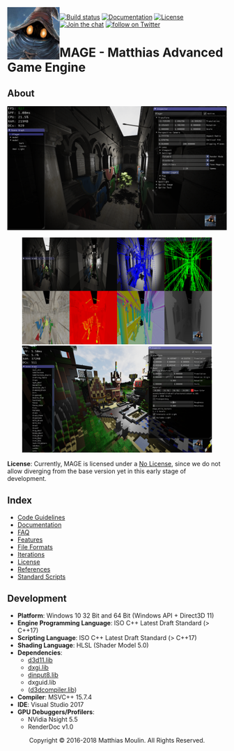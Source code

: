 <img align="left" src="https://github.com/matt77hias/MAGE-Meta/blob/master/res/MAGE.png" width="120px"/>

[![Build status][s1]][av] [![Documentation][s2]][do] [![License][s3]][li] [![Join the chat][s4]][gi]
<a href="https://twitter.com/intent/follow?screen_name=matt77hias"><img src="https://img.shields.io/twitter/follow/matt77hias.svg?style=social" alt="follow on Twitter"></a>

[s1]: https://ci.appveyor.com/api/projects/status/ike880pg85pupdj6?svg=true
[s2]: https://img.shields.io/badge/docs-doxygen-blue.svg
[s3]: https://img.shields.io/badge/licence-No%20Licence-blue.svg
[s4]: https://badges.gitter.im/MatthiasAdvancedGameEngine/Lobby.svg

[av]: https://ci.appveyor.com/project/matt77hias/MAGE
[do]: https://matt77hias.github.io/MAGE-Doc/MAGE-Doc/html/index.html
[li]: https://raw.githubusercontent.com/matt77hias/MAGE/master/LICENSE.txt
[gi]: https://gitter.im/MatthiasAdvancedGameEngine/Lobby

# MAGE - Matthias Advanced Game Engine

## About

<p align="center"><img src="https://github.com/matt77hias/MAGE-Meta/blob/master/res/Example.png"></p>
<p align="center"><img src="https://github.com/matt77hias/MAGE-Meta/blob/master/res/Example 2.png" width="436"><img src="https://github.com/matt77hias/MAGE-Meta/blob/master/res/Example 3.png" width="436"></p>

**License**: Currently, MAGE is licensed under a [No License](https://raw.githubusercontent.com/matt77hias/MAGE/master/LICENSE.txt), since we do not allow diverging from the base version yet in this early stage of development.  

## Index
* [Code Guidelines](meta/code-guidelines.md)
* [Documentation](https://matt77hias.github.io/MAGE-Doc/MAGE-Doc/html/index.html)
* [FAQ](meta/faq.md)
* [Features](meta/features.md)
* [File Formats](meta/file-formats.md)
* [Iterations](meta/iterations.md)
* [License](https://raw.githubusercontent.com/matt77hias/MAGE/master/LICENSE.txt)
* [References](meta/references.md)
* [Standard Scripts](meta/standard-scripts.md)

## Development
* **Platform**: Windows 10 32 Bit and 64 Bit (Windows API + Direct3D 11)
* **Engine Programming Language**: ISO C++ Latest Draft Standard (> C++17)
* **Scripting Language**: ISO C++ Latest Draft Standard (> C++17)
* **Shading Language**: HLSL (Shader Model 5.0)
* **Dependencies**:
  * [d3d11.lib](https://msdn.microsoft.com/en-us/library/windows/desktop/ff476080(v=vs.85).aspx)
  * [dxgi.lib](https://msdn.microsoft.com/en-us/library/windows/desktop/hh404534(v=vs.85).aspx)
  * [dinput8.lib](https://msdn.microsoft.com/en-us/library/windows/desktop/ee416842(v=vs.85).aspx)
  * dxguid.lib
  * ([d3dcompiler.lib](https://msdn.microsoft.com/en-us/library/windows/desktop/dd607340(v=vs.85).aspx))
* **Compiler**: MSVC++ 15.7.4
* **IDE**: Visual Studio 2017
* **GPU Debuggers/Profilers**:
  * NVidia Nsight 5.5
  * RenderDoc v1.0

<p align="center">Copyright © 2016-2018 Matthias Moulin. All Rights Reserved.</p>
